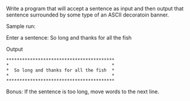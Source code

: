 

Write a program that will accept a sentence as input and then output that sentence surrounded by some type of an ASCII decoratoin banner.

Sample run:

Enter a sentence: So long and thanks for all the fish

Output

    *****************************************
    *                                       *
    *  So long and thanks for all the fish  *
    *                                       *
    *****************************************

Bonus: If the sentence is too long, move words to the next line.

